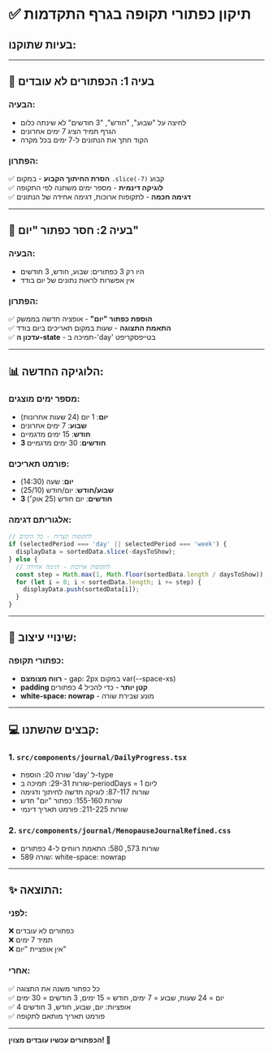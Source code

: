 # ✅ תיקון כפתורי תקופה בגרף התקדמות

## בעיות שתוקנו:

---

## 🐛 **בעיה 1: הכפתורים לא עובדים**

### הבעיה:
- לחיצה על "שבוע", "חודש", "3 חודשים" לא שינתה כלום
- הגרף תמיד הציג 7 ימים אחרונים
- הקוד חתך את הנתונים ל-7 ימים בכל מקרה

### הפתרון:
✅ **הסרת החיתוך הקבוע** - במקום `.slice(-7)` קבוע  
✅ **לוגיקה דינמית** - מספר ימים משתנה לפי התקופה  
✅ **דגימה חכמה** - לתקופות ארוכות, דגימה אחידה של הנתונים  

---

## 🎯 **בעיה 2: חסר כפתור "יום"**

### הבעיה:
- היו רק 3 כפתורים: שבוע, חודש, 3 חודשים
- אין אפשרות לראות נתונים של יום בודד

### הפתרון:
✅ **הוספת כפתור "יום"** - אופציה חדשה בממשק  
✅ **התאמת התצוגה** - שעות במקום תאריכים ביום בודד  
✅ **עדכון ה-state** - תמיכה ב-'day' בטייפסקריפט  

---

## 📊 **הלוגיקה החדשה:**

### מספר ימים מוצגים:
- **יום**: 1 יום (24 שעות אחרונות)
- **שבוע**: 7 ימים אחרונים
- **חודש**: 15 ימים מדגמיים
- **3 חודשים**: 30 ימים מדגמיים

### פורמט תאריכים:
- **יום**: שעה (14:30)
- **שבוע/חודש**: יום/חודש (25/10)
- **3 חודשים**: יום חודש (25 אוק׳)

### אלגוריתם דגימה:
```typescript
// לתקופות קצרות - כל הימים
if (selectedPeriod === 'day' || selectedPeriod === 'week') {
  displayData = sortedData.slice(-daysToShow);
} else {
  // לתקופות ארוכות - דגימה אחידה
  const step = Math.max(1, Math.floor(sortedData.length / daysToShow));
  for (let i = 0; i < sortedData.length; i += step) {
    displayData.push(sortedData[i]);
  }
}
```

---

## 🎨 **שינויי עיצוב:**

### כפתורי תקופה:
- **רווח מצומצם** - gap: 2px במקום var(--space-xs)
- **padding קטן יותר** - כדי להכיל 4 כפתורים
- **white-space: nowrap** - מונע שבירת שורה

---

## 💻 **קבצים שהשתנו:**

### 1. `src/components/journal/DailyProgress.tsx`
- שורה 20: הוספת 'day' ל-type
- שורות 29-31: תמיכה ב-periodDays = 1 ליום
- שורות 87-117: לוגיקה חדשה לחיתוך ודגימה
- שורות 155-160: כפתור "יום" חדש
- שורות 211-225: פורמט תאריך דינמי

### 2. `src/components/journal/MenopauseJournalRefined.css`
- שורות 573, 580: התאמת רווחים ל-4 כפתורים
- שורה 589: white-space: nowrap

---

## ✨ **התוצאה:**

### לפני:
❌ כפתורים לא עובדים  
❌ תמיד 7 ימים  
❌ אין אופציית "יום"  

### אחרי:
✅ כל כפתור משנה את התצוגה  
✅ יום = 24 שעות, שבוע = 7 ימים, חודש = 15 ימים, 3 חודשים = 30 ימים  
✅ 4 אופציות: יום, שבוע, חודש, 3 חודשים  
✅ פורמט תאריך מותאם לתקופה  

---

**הכפתורים עכשיו עובדים מצוין! 🎯**
